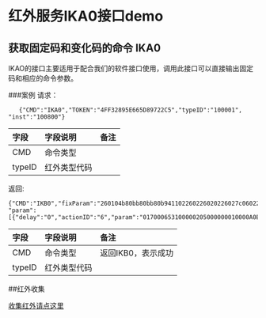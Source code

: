 # 红外服务IKA0接口demo

## 获取固定码和变化码的命令 IKA0

IKAO的接口主要适用于配合我们的软件接口使用，调用此接口可以直接输出固定码和相应的命令参数。 

###案例
请求：
```
   {"CMD":"IKA0","TOKEN":"4FF32895E665D89722C5","typeID":"100001", "inst":"100800"}
```

|字段|字段说明|备注|
|:---|:---|:---|
|CMD|命令类型|
|typeID|红外类型代码|


返回:

```
{"CMD":"IKB0","fixParam":"260104b80bb80bb80b941102260226020226027c06022602204e00",
"param":[{"delay":"0","actionID":"6","param":"017000653100000205000000010000A0E90000"}]}
```

|字段|字段说明|备注|
|:---|:---|:---|
|CMD|命令类型|返回IKB0，表示成功|
|typeID|红外类型代码|


##红外收集

[收集红外请点这里](www.irdaservice.cn)
